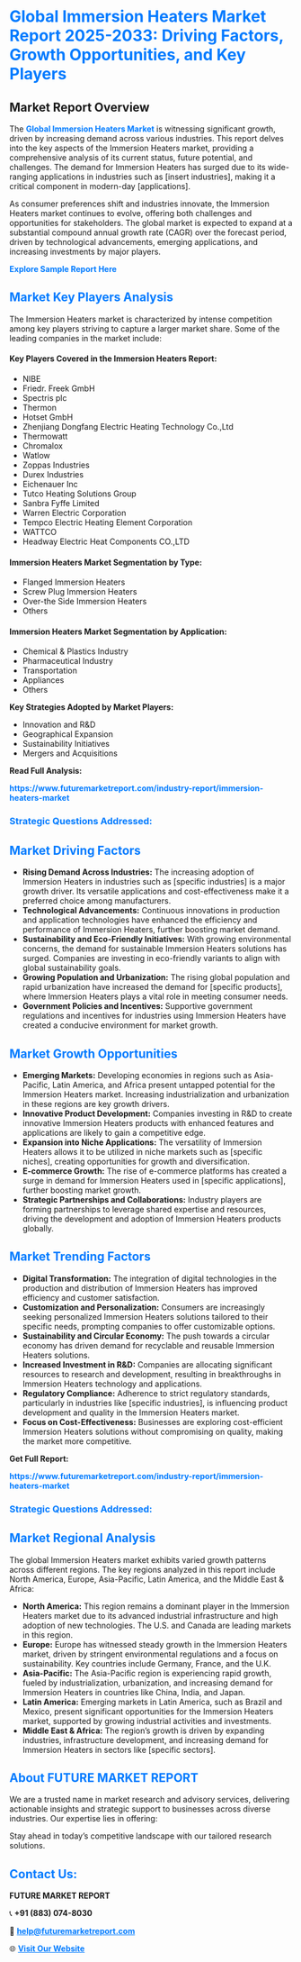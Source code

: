 <h1 style="color: #007BFF;">Global Immersion Heaters Market Report 2025-2033: Driving Factors, Growth Opportunities, and Key Players</h1>

<section id="overview">
<h2>Market Report Overview</h2>
<p>The <a href="https://www.futuremarketreport.com/industry-report/immersion-heaters-market" style="color: #007BFF; text-decoration: none;"><strong>Global Immersion Heaters Market</strong></a> is witnessing significant growth, driven by increasing demand across various industries. This report delves into the key aspects of the Immersion Heaters market, providing a comprehensive analysis of its current status, future potential, and challenges. The demand for Immersion Heaters has surged due to its wide-ranging applications in industries such as [insert industries], making it a critical component in modern-day [applications].</p>
<p>As consumer preferences shift and industries innovate, the Immersion Heaters market continues to evolve, offering both challenges and opportunities for stakeholders. The global market is expected to expand at a substantial compound annual growth rate (CAGR) over the forecast period, driven by technological advancements, emerging applications, and increasing investments by major players.</p>
</section>

<section id="overview">
<p><a href="https://www.futuremarketreport.com/request-sample/reportId=75477" style="color: #007BFF; text-decoration: none;"><strong>Explore Sample Report Here</strong></a></p>
</section>

<section id="key-players">
<h2 style="color: #007BFF;">Market Key Players Analysis</h2>
<p>The Immersion Heaters market is characterized by intense competition among key players striving to capture a larger market share. Some of the leading companies in the market include:</p>
<h4>Key Players Covered in the Immersion Heaters Report:</h4>
<ul><li>NIBE</li><li>Friedr. Freek GmbH</li><li>Spectris plc</li><li>Thermon</li><li>Hotset GmbH</li><li>Zhenjiang Dongfang Electric Heating Technology Co.,Ltd</li><li>Thermowatt</li><li>Chromalox</li><li>Watlow</li><li>Zoppas Industries</li><li>Durex Industries</li><li>Eichenauer Inc</li><li>Tutco Heating Solutions Group</li><li>Sanbra Fyffe Limited</li><li>Warren Electric Corporation</li><li>Tempco Electric Heating Element Corporation</li><li>WATTCO</li><li>Headway Electric Heat Components CO.,LTD</li></ul>
<h4>Immersion Heaters Market Segmentation by Type:</h4>
<ul><li>Flanged Immersion Heaters</li><li>Screw Plug Immersion Heaters</li><li>Over-the Side Immersion Heaters</li><li>Others</li></ul>

<h4>Immersion Heaters Market Segmentation by Application:</h4>
<ul><li>Chemical &amp; Plastics Industry</li><li>Pharmaceutical Industry</li><li>Transportation</li><li>Appliances</li><li>Others</li></ul>
<p><strong>Key Strategies Adopted by Market Players:</strong></p>
<ul>
<li>Innovation and R&D</li>
<li>Geographical Expansion</li>
<li>Sustainability Initiatives</li>
<li>Mergers and Acquisitions</li>
</ul>
</section>

<section>
<p><strong>Read Full Analysis: </strong></p><a href="https://www.futuremarketreport.com/industry-report/immersion-heaters-market" style="color: #007BFF; text-decoration: none;"><strong>https://www.futuremarketreport.com/industry-report/immersion-heaters-market</strong></a>
<h3 style="color: #007BFF;">Strategic Questions Addressed:</h3>
</section>

<section id="driving-factors">
<h2 style="color: #007BFF;">Market Driving Factors</h2>
<ul>
<li><strong>Rising Demand Across Industries:</strong> The increasing adoption of Immersion Heaters in industries such as [specific industries] is a major growth driver. Its versatile applications and cost-effectiveness make it a preferred choice among manufacturers.</li>
<li><strong>Technological Advancements:</strong> Continuous innovations in production and application technologies have enhanced the efficiency and performance of Immersion Heaters, further boosting market demand.</li>
<li><strong>Sustainability and Eco-Friendly Initiatives:</strong> With growing environmental concerns, the demand for sustainable Immersion Heaters solutions has surged. Companies are investing in eco-friendly variants to align with global sustainability goals.</li>
<li><strong>Growing Population and Urbanization:</strong> The rising global population and rapid urbanization have increased the demand for [specific products], where Immersion Heaters plays a vital role in meeting consumer needs.</li>
<li><strong>Government Policies and Incentives:</strong> Supportive government regulations and incentives for industries using Immersion Heaters have created a conducive environment for market growth.</li>
</ul>
</section>

<section id="growth-opportunities">
<h2 style="color: #007BFF;">Market Growth Opportunities</h2>
<ul>
<li><strong>Emerging Markets:</strong> Developing economies in regions such as Asia-Pacific, Latin America, and Africa present untapped potential for the Immersion Heaters market. Increasing industrialization and urbanization in these regions are key growth drivers.</li>
<li><strong>Innovative Product Development:</strong> Companies investing in R&D to create innovative Immersion Heaters products with enhanced features and applications are likely to gain a competitive edge.</li>
<li><strong>Expansion into Niche Applications:</strong> The versatility of Immersion Heaters allows it to be utilized in niche markets such as [specific niches], creating opportunities for growth and diversification.</li>
<li><strong>E-commerce Growth:</strong> The rise of e-commerce platforms has created a surge in demand for Immersion Heaters used in [specific applications], further boosting market growth.</li>
<li><strong>Strategic Partnerships and Collaborations:</strong> Industry players are forming partnerships to leverage shared expertise and resources, driving the development and adoption of Immersion Heaters products globally.</li>
</ul>
</section>

<section id="trending-factors">
<h2 style="color: #007BFF;">Market Trending Factors</h2>
<ul>
<li><strong>Digital Transformation:</strong> The integration of digital technologies in the production and distribution of Immersion Heaters has improved efficiency and customer satisfaction.</li>
<li><strong>Customization and Personalization:</strong> Consumers are increasingly seeking personalized Immersion Heaters solutions tailored to their specific needs, prompting companies to offer customizable options.</li>
<li><strong>Sustainability and Circular Economy:</strong> The push towards a circular economy has driven demand for recyclable and reusable Immersion Heaters solutions.</li>
<li><strong>Increased Investment in R&D:</strong> Companies are allocating significant resources to research and development, resulting in breakthroughs in Immersion Heaters technology and applications.</li>
<li><strong>Regulatory Compliance:</strong> Adherence to strict regulatory standards, particularly in industries like [specific industries], is influencing product development and quality in the Immersion Heaters market.</li>
<li><strong>Focus on Cost-Effectiveness:</strong> Businesses are exploring cost-efficient Immersion Heaters solutions without compromising on quality, making the market more competitive.</li>
</ul>
</section>

<section>
<p><strong>Get Full Report: </strong></p><a href="https://www.futuremarketreport.com/industry-report/immersion-heaters-market" style="color: #007BFF; text-decoration: none;"><strong>https://www.futuremarketreport.com/industry-report/immersion-heaters-market</strong></a>
<h3 style="color: #007BFF;">Strategic Questions Addressed:</h3>
</section>


<section id="regional-analysis">
<h2 style="color: #007BFF;">Market Regional Analysis</h2>
<p>The global Immersion Heaters market exhibits varied growth patterns across different regions. The key regions analyzed in this report include North America, Europe, Asia-Pacific, Latin America, and the Middle East & Africa:</p>
<ul>
<li><strong>North America:</strong> This region remains a dominant player in the Immersion Heaters market due to its advanced industrial infrastructure and high adoption of new technologies. The U.S. and Canada are leading markets in this region.</li>
<li><strong>Europe:</strong> Europe has witnessed steady growth in the Immersion Heaters market, driven by stringent environmental regulations and a focus on sustainability. Key countries include Germany, France, and the U.K.</li>
<li><strong>Asia-Pacific:</strong> The Asia-Pacific region is experiencing rapid growth, fueled by industrialization, urbanization, and increasing demand for Immersion Heaters in countries like China, India, and Japan.</li>
<li><strong>Latin America:</strong> Emerging markets in Latin America, such as Brazil and Mexico, present significant opportunities for the Immersion Heaters market, supported by growing industrial activities and investments.</li>
<li><strong>Middle East & Africa:</strong> The region’s growth is driven by expanding industries, infrastructure development, and increasing demand for Immersion Heaters in sectors like [specific sectors].</li>
</ul>
</section>

<footer>
<h2 style="color: #007BFF;">About FUTURE MARKET REPORT</h2>
<p>We are a trusted name in market research and advisory services, delivering actionable insights and strategic support to businesses across diverse industries. Our expertise lies in offering:</p>

<p>Stay ahead in today’s competitive landscape with our tailored research solutions.</p>

<h2 style="color: #007BFF;">Contact Us:</h2>
<p><strong>FUTURE MARKET REPORT</strong></p>
<p>📞 <strong>+91 (883) 074-8030</strong></p>
<p>📧 <strong><a href="mailto:help@futuremarketreport.com" style="color: #007BFF;">help@futuremarketreport.com</a></strong></p>
<p>🌐 <strong><a href="https://www.futuremarketreport.com/" style="color: #007BFF;">Visit Our Website</a></strong></p>
</footer>